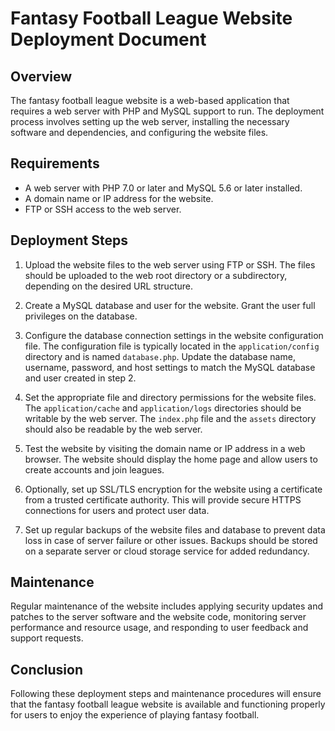 # Fantasy Football League Website Deployment Document

## Overview

The fantasy football league website is a web-based application that requires a web server with PHP and MySQL support to run. The deployment process involves setting up the web server, installing the necessary software and dependencies, and configuring the website files.

## Requirements

- A web server with PHP 7.0 or later and MySQL 5.6 or later installed.
- A domain name or IP address for the website.
- FTP or SSH access to the web server.

## Deployment Steps

1. Upload the website files to the web server using FTP or SSH. The files should be uploaded to the web root directory or a subdirectory, depending on the desired URL structure.

2. Create a MySQL database and user for the website. Grant the user full privileges on the database.

3. Configure the database connection settings in the website configuration file. The configuration file is typically located in the `application/config` directory and is named `database.php`. Update the database name, username, password, and host settings to match the MySQL database and user created in step 2.

4. Set the appropriate file and directory permissions for the website files. The `application/cache` and `application/logs` directories should be writable by the web server. The `index.php` file and the `assets` directory should also be readable by the web server.

5. Test the website by visiting the domain name or IP address in a web browser. The website should display the home page and allow users to create accounts and join leagues.

6. Optionally, set up SSL/TLS encryption for the website using a certificate from a trusted certificate authority. This will provide secure HTTPS connections for users and protect user data.

7. Set up regular backups of the website files and database to prevent data loss in case of server failure or other issues. Backups should be stored on a separate server or cloud storage service for added redundancy.

## Maintenance

Regular maintenance of the website includes applying security updates and patches to the server software and the website code, monitoring server performance and resource usage, and responding to user feedback and support requests.

## Conclusion

Following these deployment steps and maintenance procedures will ensure that the fantasy football league website is available and functioning properly for users to enjoy the experience of playing fantasy football.
